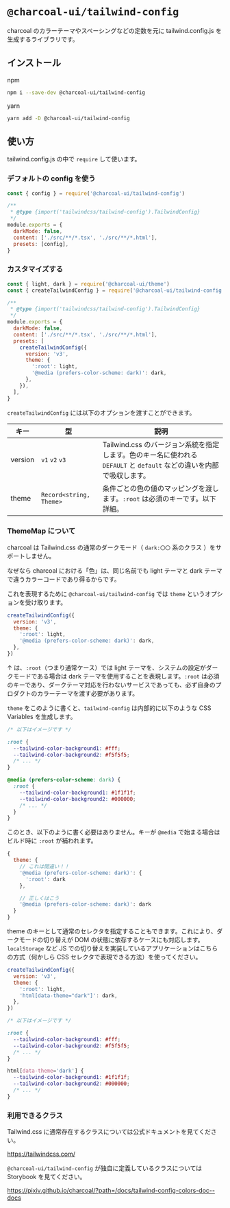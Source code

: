 # `@charcoal-ui/tailwind-config`

charcoal のカラーテーマやスペーシングなどの定数を元に tailwind.config.js を生成するライブラリです。

## インストール

npm

```bash
npm i --save-dev @charcoal-ui/tailwind-config
```

yarn

```bash
yarn add -D @charcoal-ui/tailwind-config
```

## 使い方

tailwind.config.js の中で `require` して使います。

### デフォルトの config を使う

```js
const { config } = require('@charcoal-ui/tailwind-config')

/**
 * @type {import('tailwindcss/tailwind-config').TailwindConfig}
 */
module.exports = {
  darkMode: false,
  content: ['./src/**/*.tsx', './src/**/*.html'],
  presets: [config],
}
```

### カスタマイズする

```js
const { light, dark } = require('@charcoal-ui/theme')
const { createTailwindConfig } = require('@charcoal-ui/tailwind-config')

/**
 * @type {import('tailwindcss/tailwind-config').TailwindConfig}
 */
module.exports = {
  darkMode: false,
  content: ['./src/**/*.tsx', './src/**/*.html'],
  presets: [
    createTailwindConfig({
      version: 'v3',
      theme: {
        ':root': light,
        '@media (prefers-color-scheme: dark)': dark,
      },
    }),
  ],
}
```

`createTailwindConfig` には以下のオプションを渡すことができます。

| キー    | 型                      | 説明                                                                                                                  |
| ------- | ----------------------- | --------------------------------------------------------------------------------------------------------------------- |
| version | `v1` `v2` `v3`          | Tailwind.css のバージョン系統を指定します。色のキー名に使われる `DEFAULT` と `default` などの違いを内部で吸収します。 |
| theme   | `Record<string, Theme>` | 条件ごとの色の値のマッピングを渡します。`:root` は必須のキーです。以下詳細。                                          |

### ThemeMap について

charcoal は Tailwind.css の通常のダークモード（ `dark:〇〇` 系のクラス ）をサポートしません。

なぜなら charcoal における「色」は、同じ名前でも light テーマと dark テーマで違うカラーコードであり得るからです。

これを表現するために `@charcoal-ui/tailwind-config` では `theme` というオプションを受け取ります。

```js
createTailwindConfig({
  version: 'v3',
  theme: {
    ':root': light,
    '@media (prefers-color-scheme: dark)': dark,
  },
})
```

↑ は、`:root`（つまり通常ケース）では light テーマを、システムの設定がダークモードである場合は dark テーマを使用することを表現します。`:root` は必須のキーであり、ダークテーマ対応を行わないサービスであっても、必ず自身のプロダクトのカラーテーマを渡す必要があります。

`theme` をこのように書くと、`tailwind-config` は内部的に以下のような CSS Variables を生成します。

```css
/* 以下はイメージです */

:root {
  --tailwind-color-background1: #fff;
  --tailwind-color-background2: #f5f5f5;
  /* ... */
}

@media (prefers-color-scheme: dark) {
  :root {
    --tailwind-color-background1: #1f1f1f;
    --tailwind-color-background2: #000000;
    /* ... */
  }
}
```

このとき、以下のように書く必要はありません。キーが `@media` で始まる場合はビルド時に `:root` が補われます。

```js
{
  theme: {
    // これは間違い！！
    '@media (prefers-color-scheme: dark)': {
      ':root': dark
    },

    // 正しくはこう
    '@media (prefers-color-scheme: dark)': dark
  }
}
```

theme のキーとして通常のセレクタを指定することもできます。これにより、ダークモードの切り替えが DOM の状態に依存するケースにも対応します。`localStorage` など JS での切り替えを実装しているアプリケーションはこちらの方式（何かしら CSS セレクタで表現できる方法）を使ってください。

```js
createTailwindConfig({
  version: 'v3',
  theme: {
    ':root': light,
    'html[data-theme="dark"]': dark,
  },
})
```

```css
/* 以下はイメージです */

:root {
  --tailwind-color-background1: #fff;
  --tailwind-color-background2: #f5f5f5;
  /* ... */
}

html[data-theme='dark'] {
  --tailwind-color-background1: #1f1f1f;
  --tailwind-color-background2: #000000;
  /* ... */
}
```

### 利用できるクラス

Tailwind.css に通常存在するクラスについては公式ドキュメントを見てください。

https://tailwindcss.com/

`@charcoal-ui/tailwind-config` が独自に定義しているクラスについては Storybook を見てください。

https://pixiv.github.io/charcoal/?path=/docs/tailwind-config-colors-doc--docs
